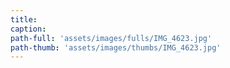 ```yaml
---
title:
caption:
path-full: 'assets/images/fulls/IMG_4623.jpg'
path-thumb: 'assets/images/thumbs/IMG_4623.jpg'
---
```

